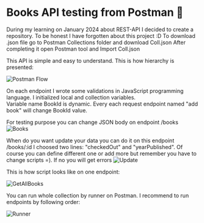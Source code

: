 # Books API testing from Postman 🧪

During my learning on January 2024 about REST-API I decided to create a repository. To be honest I have forgotten about this project :D
To download .json file go to Postman Collections folder and download Coll.json
After completing it open Postman tool and Import Coll.json

This API is simple and easy to understand. This is how hierarchy is presented:

![Postman Flow](https://github.com/user-attachments/assets/7123848c-6630-4ec3-b810-683e7c2d0ed0)

On each endpoint I wrote some validations in JavaScript programming language. I initialized local and collection variables.  
Variable name BookId is dynamic. Every each request endpoint named "add book" will change BookId value.

For testing purpose you can change JSON body on endpoint /books
![Books](https://github.com/user-attachments/assets/2d94a368-3e39-4caf-8afe-4f9f2a6ce870)

When do you want update your data you can do it on this endpoint /books/:id
I choosed two lines: "checkedOut" and "yearPublished". Of course you can define different one or add more but remember you have to change scripts =). If no you will get errors
![Update](https://github.com/user-attachments/assets/4df05d2a-0916-4474-9e7c-8795011776f5)







This is how script looks like on one endpoint:



![GetAllBooks](https://github.com/user-attachments/assets/8ab52a82-cb6d-4a64-9d18-e2b2f9ec3b8d)


You can run whole collection by runner on Postman. I recommend to run endpoints by following order:

![Runner](https://github.com/user-attachments/assets/abcec051-d929-49c2-b367-c8b5d8055b39)
